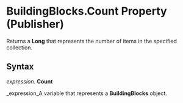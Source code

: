
# BuildingBlocks.Count Property (Publisher)

Returns a  **Long** that represents the number of items in the specified collection.


## Syntax

 _expression_. **Count**

 _expression_A variable that represents a  **BuildingBlocks** object.

